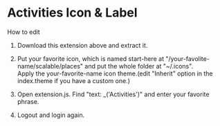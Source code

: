 # Activities Icon & Label
How to edit 
  
1. Download this extension above and extract it. 

2. Put your favorite icon, which is named start-here at "/your-favolite-name/scalable/places" and put the whole folder at "~/.icons".  
Apply the your-favorite-name icon theme.(edit "Inherit" option in the index.theme if you have a custom one.)  
  
3. Open extension.js. Find "text: _('Activities')"  and enter your favorite phrase.  
  
4. Logout and login again. 
